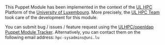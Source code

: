 This Puppet Module has been implemented in the context of the [UL HPC](http://hpc.uni.lu) Platform of the [University of Luxembourg](http://www.uni.lu).
More precisely, the [UL HPC Team](https://hpc.uni.lu/about/team.html#system-administrators) took care of the development for this module.

You can submit bug / issues / feature request using the [ULHPC/openldap Puppet Module Tracker](https://github.com/ULHPC/puppet-openldap/issues).
Alternatively, you can contact them on the following email address: `hpc-sysadmins@uni.lu`
